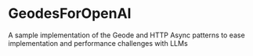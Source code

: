 # GeodesForOpenAI
A sample implementation of the Geode and HTTP Async patterns to ease implementation and performance challenges with LLMs
